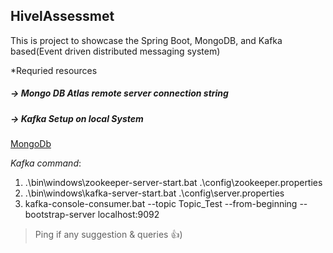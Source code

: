 ## HivelAssessmet

This is project to showcase the Spring Boot, MongoDB, and Kafka based(Event driven distributed messaging system)


*Requried resources
##### -> Mongo DB Atlas remote server connection string
##### -> Kafka Setup on local System


[MongoDb](https://account.mongodb.com/account/login?_ga=2.186707873.862837358.1681463533-1738354520.1673778328 "Atlas Login")

_Kafka command_:
1. .\bin\windows\zookeeper-server-start.bat .\config\zookeeper.properties 
2. .\bin\windows\kafka-server-start.bat .\config\server.properties
3. kafka-console-consumer.bat --topic Topic_Test --from-beginning --bootstrap-server localhost:9092




>Ping if any suggestion & queries 👍)

